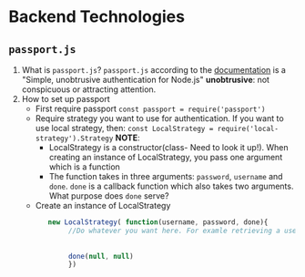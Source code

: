 # Backend Technologies
## `passport.js`
1. What is `passport.js`?
   `passport.js` according to the [documentation](http://www.passportjs.org/) is a "Simple, unobtrusive authentication for Node.js"
    **unobtrusive**: not conspicuous or attracting attention.
2. How to set up passport
   -  First require passport
      `const passport = require('passport')`
   -  Require strategy you want to use for authentication. If you want to use local strategy, then:
      `const LocalStrategy = require('local-strategy').Strategy`
      **NOTE**: 
      -  LocalStrategy is a constructor(class- Need to look it up!). When creating an instance of LocalStrategy, you pass one argument     
         which is a function
      -  The function takes in three arguments: `password`, `username` and `done`. `done` is a callback function which also takes two
         arguments. What purpose does `done` serve?
   - Create an instance of LocalStrategy
     ```javascript
        new LocalStrategy( function(username, password, done){
             //Do whatever you want here. For examle retrieving a user from a database
             
             
             done(null, null)
             })
          
     ```
    
    
    

